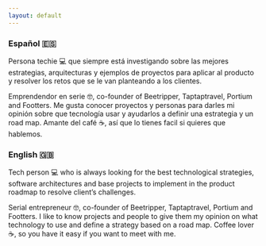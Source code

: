 ```yaml
---
layout: default
---
```



### Español 🇪🇸
Persona techie 💻 que siempre está investigando sobre las mejores estrategias, arquitecturas y ejemplos de proyectos para aplicar al producto y resolver los retos que se le van planteando a los clientes. 

Emprendendor en serie 🤓, co-founder of Beetripper, Taptaptravel, Portium and Footters. Me gusta conocer proyectos y personas para darles mi opinión sobre que tecnología usar y ayudarlos a definir una estrategia y un road map. Amante del café ☕️, así que lo tienes facil si quieres que hablemos. 

### English 🇬🇧
Tech person 💻 who is always looking for the best technological strategies, software architectures and base projects to implement in the product roadmap to resolve client’s challenges. 

Serial entrepreneur 🤓, co-founder of Beetripper, Taptaptravel, Portium and Footters. I like to know projects and people to give them my opinion on what technology to use and define a strategy based on a road map. Coffee lover ☕️, so you have it easy if you want to meet with me.